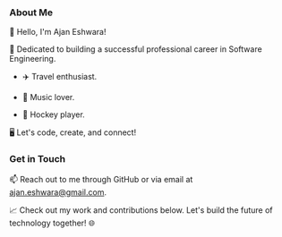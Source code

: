 ### About Me

👋 Hello, I'm Ajan Eshwara!

🚀 Dedicated to building a successful professional career in Software Engineering.

  - ✈️ Travel enthusiast.

  - 🎸 Music lover.

  - 🏒 Hockey player.
  
🖥️ Let's code, create, and connect!

### Get in Touch

📫 Reach out to me through GitHub or via email at ajan.eshwara@gmail.com.

📈 Check out my work and contributions below. Let's build the future of technology together! 🌐

